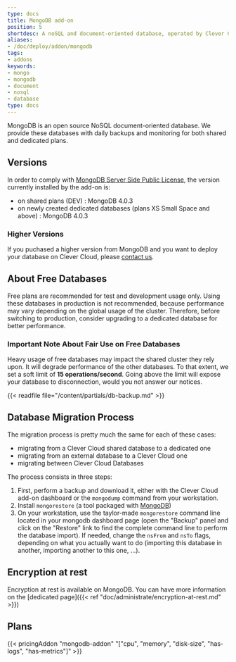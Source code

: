 ```yaml
---
type: docs
title: MongoDB add-on
position: 5
shortdesc: A noSQL and document-oriented database, operated by Clever Cloud.
aliases:
- /doc/deploy/addon/mongodb
tags:
- addons
keywords:
- mongo
- mongodb
- document
- nosql
- database
type: docs
---
```


MongoDB is an open source NoSQL document-oriented database. We provide these databases with daily backups and monitoring for both shared and dedicated plans.

## Versions

In order to comply with [MongoDB Server Side Public License](https://www.mongodb.com/licensing/server-side-public-license), the version currently installed by the add-on is:

- on shared plans (DEV) : MongoDB 4.0.3
- on newly created dedicated databases (plans XS Small Space and above) : MongoDB 4.0.3

### Higher Versions

If you puchased a higher version from MongoDB and you want to deploy your database on Clever Cloud, please [contact us](https://www.clever-cloud.com/contact/).

## About Free Databases

Free plans are recommended for test and development usage only. Using these databases in production is not recommended, because performance may vary depending on the global usage of the cluster. Therefore, before switching to production, consider upgrading to a dedicated database for better performance.

### Important Note About Fair Use on Free Databases

Heavy usage of free databases may impact the shared cluster they rely upon. It will degrade performance of the other databases. To that extent, we set a soft limit of **15 operations/second**. Going above the limit will expose your database to disconnection, would you not answer our notices.

{{< readfile file="/content/partials/db-backup.md" >}}

## Database Migration Process

The migration process is pretty much the same for each of these cases:

- migrating from a Clever Cloud shared database to a dedicated one
- migrating from an external database to a Clever Cloud one
- migrating between Clever Cloud Databases

The process consists in three steps:

1. First, perform a backup and download it, either with the Clever Cloud add-on dashboard or the `mongodump` command from your workstation.
2. Install `mongorestore` (a tool packaged with [MongoDB](https://docs.mongodb.com/manual/administration/install-community/))
3. On your workstation, use the taylor-made `mongorestore` command line located in your mongodb dashboard page (open the "Backup" panel and click on the "Restore" link to find the complete command line to perform the database import). If needed, change the `nsFrom` and `nsTo` flags, depending on what you actually want to do (importing this database in another, importing another to this one, ...).

## Encryption at rest

Encryption at rest is available on MongoDB. You can have more information on the [dedicated page]({{< ref "doc/administrate/encryption-at-rest.md" >}})

## Plans

{{< pricingAddon "mongodb-addon" "[\"cpu\", \"memory\", \"disk-size\", \"has-logs\", \"has-metrics\"]" >}}
